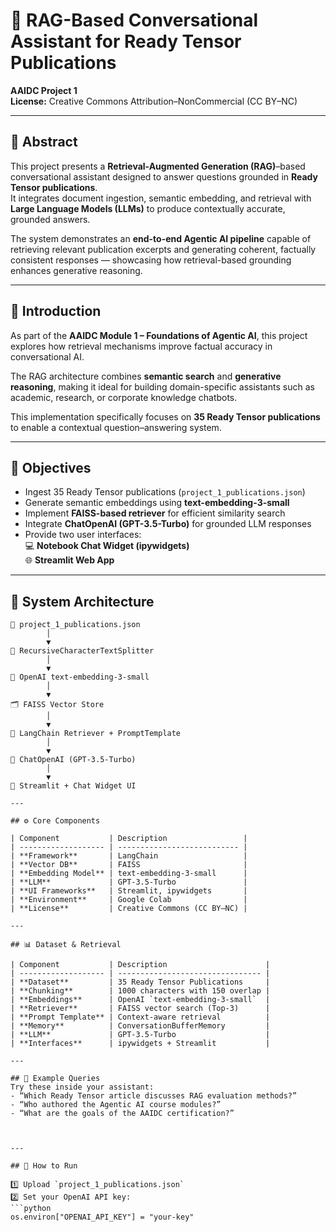 # 🧠 RAG-Based Conversational Assistant for Ready Tensor Publications  
**AAIDC Project 1**  
**License:** Creative Commons Attribution–NonCommercial (CC BY–NC)

---

## 📝 Abstract  
This project presents a **Retrieval-Augmented Generation (RAG)**–based conversational assistant designed to answer questions grounded in **Ready Tensor publications**.  
It integrates document ingestion, semantic embedding, and retrieval with **Large Language Models (LLMs)** to produce contextually accurate, grounded answers.

The system demonstrates an **end-to-end Agentic AI pipeline** capable of retrieving relevant publication excerpts and generating coherent, factually consistent responses — showcasing how retrieval-based grounding enhances generative reasoning.

---

## 📖 Introduction  
As part of the **AAIDC Module 1 – Foundations of Agentic AI**, this project explores how retrieval mechanisms improve factual accuracy in conversational AI.

The RAG architecture combines **semantic search** and **generative reasoning**, making it ideal for building domain-specific assistants such as academic, research, or corporate knowledge chatbots.

This implementation specifically focuses on **35 Ready Tensor publications** to enable a contextual question–answering system.

---

## 🎯 Objectives  
- Ingest 35 Ready Tensor publications (`project_1_publications.json`)  
- Generate semantic embeddings using **text-embedding-3-small**  
- Implement **FAISS-based retriever** for efficient similarity search  
- Integrate **ChatOpenAI (GPT-3.5-Turbo)** for grounded LLM responses  
- Provide two user interfaces:  
  💻 **Notebook Chat Widget (ipywidgets)**  
  🌐 **Streamlit Web App**

---

## 🧩 System Architecture  

```plaintext
📄 project_1_publications.json
        │
        ▼
🧠 RecursiveCharacterTextSplitter
        │
        ▼
💾 OpenAI text-embedding-3-small
        │
        ▼
🗂️ FAISS Vector Store
        │
        ▼
🔎 LangChain Retriever + PromptTemplate
        │
        ▼
🤖 ChatOpenAI (GPT-3.5-Turbo)
        │
        ▼
💬 Streamlit + Chat Widget UI

---

## ⚙️ Core Components
 
| Component           | Description                 |
| ------------------- | --------------------------- |
| **Framework**       | LangChain                   |
| **Vector DB**       | FAISS                       |
| **Embedding Model** | text-embedding-3-small      |
| **LLM**             | GPT-3.5-Turbo               |
| **UI Frameworks**   | Streamlit, ipywidgets       |
| **Environment**     | Google Colab                |
| **License**         | Creative Commons (CC BY–NC) |

---

## 📊 Dataset & Retrieval

| Component           | Description                      |
| ------------------- | -------------------------------- |
| **Dataset**         | 35 Ready Tensor Publications     |
| **Chunking**        | 1000 characters with 150 overlap |
| **Embeddings**      | OpenAI `text-embedding-3-small`  |
| **Retriever**       | FAISS vector search (Top-3)      |
| **Prompt Template** | Context-aware retrieval          |
| **Memory**          | ConversationBufferMemory         |
| **LLM**             | GPT-3.5-Turbo                    |
| **Interfaces**      | ipywidgets + Streamlit           |

---

## 💬 Example Queries
Try these inside your assistant:
- “Which Ready Tensor article discusses RAG evaluation methods?”
- “Who authored the Agentic AI course modules?”
- “What are the goals of the AAIDC certification?”



---

## 🚀 How to Run

1️⃣ Upload `project_1_publications.json`  
2️⃣ Set your OpenAI API key:
```python
os.environ["OPENAI_API_KEY"] = "your-key"
